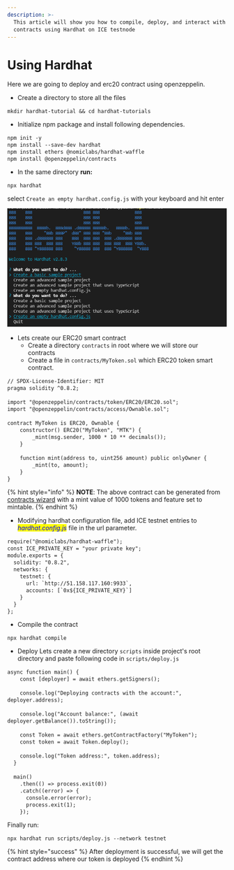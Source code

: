 ```yaml
---
description: >-
  This article will show you how to compile, deploy, and interact with smart
  contracts using Hardhat on ICE testnode
---
```


# Using Hardhat

Here we are going to deploy and erc20 contract using openzeppelin.

* Create a directory to store all the files

```
mkdir hardhat-tutorial && cd hardhat-tutorials
```

* Initialize npm package and install following dependencies.

```
npm init -y
npm install --save-dev hardhat
npm install ethers @nomiclabs/hardhat-waffle
npm install @openzeppelin/contracts
```

* In the same directory **run:**

```
npx hardhat
```

select `Create an empty hardhat.config.js` with your keyboard and hit enter

![](../../.gitbook/assets/hardhat.png)

* Lets create our ERC20 smart contract
  * Create a directory `contracts` in root where we will store our contracts
  * Create a file in `contracts/MyToken.sol` which ERC20 token smart contract.

```
// SPDX-License-Identifier: MIT
pragma solidity ^0.8.2;

import "@openzeppelin/contracts/token/ERC20/ERC20.sol";
import "@openzeppelin/contracts/access/Ownable.sol";

contract MyToken is ERC20, Ownable {
    constructor() ERC20("MyToken", "MTK") {
        _mint(msg.sender, 1000 * 10 ** decimals());
    }

    function mint(address to, uint256 amount) public onlyOwner {
        _mint(to, amount);
    }
}
```

{% hint style="info" %}
**NOTE**: The above contract can be generated from [contracts wizard](https://wizard.openzeppelin.com/#erc20) with a mint value of 1000 tokens and feature set to mintable.
{% endhint %}

* Modifying hardhat configuration file, add ICE testnet entries to _<mark style="color:blue;">hardhat.config.js</mark>_ file in the url parameter.

```
require("@nomiclabs/hardhat-waffle");
const ICE_PRIVATE_KEY = "your private key";
module.exports = {
  solidity: "0.8.2",
  networks: {
    testnet: {
      url: `http://51.158.117.160:9933`,
      accounts: [`0x${ICE_PRIVATE_KEY}`]
    }
  }
};
```

* Compile the contract

```
npx hardhat compile
```

* Deploy                                                                                                                                                Lets create a new directory `scripts` inside project's root directory and paste following code in `scripts/deploy.js`

```
async function main() {
    const [deployer] = await ethers.getSigners();
  
    console.log("Deploying contracts with the account:", deployer.address);
  
    console.log("Account balance:", (await deployer.getBalance()).toString());
  
    const Token = await ethers.getContractFactory("MyToken");
    const token = await Token.deploy();
  
    console.log("Token address:", token.address);
  }
  
  main()
    .then(() => process.exit(0))
    .catch((error) => {
      console.error(error);
      process.exit(1);
    });
```

Finally run:

```
npx hardhat run scripts/deploy.js --network testnet
```

{% hint style="success" %}
After deployment is successful, we will get the contract address where our token is deployed
{% endhint %}
